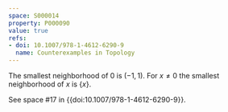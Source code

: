 ```yaml
---
space: S000014
property: P000090
value: true
refs:
- doi: 10.1007/978-1-4612-6290-9
  name: Counterexamples in Topology
---
```


The smallest neighborhood of $0$ is $(-1,1)$.  For $x\ne 0$ the smallest neighborhood of $x$ is $\{x\}$.

See space #17 in {{doi:10.1007/978-1-4612-6290-9}}.
